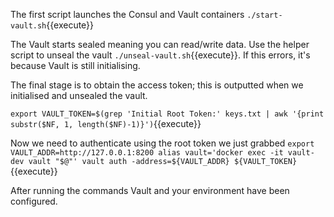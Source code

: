 The first script launches the Consul and Vault containers 
`
./start-vault.sh
`{{execute}}

The Vault starts sealed meaning you can read/write data. Use the helper script to unseal the vault 
`
./unseal-vault.sh
`{{execute}}. 
If this errors, it's because Vault is still initialising.

The final stage is to obtain the access token; this is outputted when we initialised and unsealed the vault.

`
export VAULT_TOKEN=$(grep 'Initial Root Token:' keys.txt | awk '{print substr($NF, 1, length($NF)-1)}')
`{{execute}}

Now we need to authenticate using the root token we just grabbed
`
export VAULT_ADDR=http://127.0.0.1:8200
alias vault='docker exec -it vault-dev vault "$@"'
vault auth -address=${VAULT_ADDR} ${VAULT_TOKEN}
`{{execute}}

After running the commands Vault and your environment have been configured.
